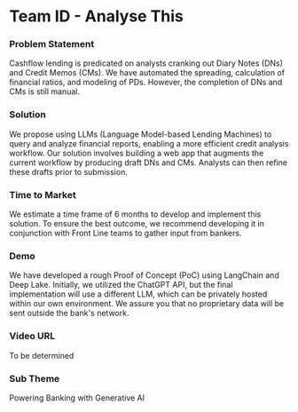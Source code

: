 # Team ID - Analyse This

### Problem Statement
Cashflow lending is predicated on analysts cranking out Diary Notes (DNs) and Credit Memos (CMs). We have automated the spreading, calculation of financial ratios, and modeling of PDs. However, the completion of DNs and CMs is still manual.

### Solution
We propose using LLMs (Language Model-based Lending Machines) to query and analyze financial reports, enabling a more efficient credit analysis workflow. Our solution involves building a web app that augments the current workflow by producing draft DNs and CMs. Analysts can then refine these drafts prior to submission.

### Time to Market
We estimate a time frame of 6 months to develop and implement this solution. To ensure the best outcome, we recommend developing it in conjunction with Front Line teams to gather input from bankers.

### Demo
We have developed a rough Proof of Concept (PoC) using LangChain and Deep Lake. Initially, we utilized the ChatGPT API, but the final implementation will use a different LLM, which can be privately hosted within our own environment. We assure you that no proprietary data will be sent outside the bank's network.

### Video URL
To be determined

### Sub Theme
Powering Banking with Generative AI

